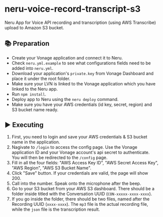 # neru-voice-record-transcript-s3
Neru App for Voice API recording and transcription (using AWS Transcribe) upload to Amazon S3 bucket.

## 📚 Preparation
- Create your Vonage application and connect it to Neru.
- Check `neru.yml.example` to see what configurations fields need to be added into `neru.yml`.
- Download your application's `private.key` from Vonage Dashboard and place it under the root folder.
- Make sure your LVN is linked to the Vonage application which you have linked to the Neru app.
- Run `npm install`.
- Deploy app to Neru using the `neru deploy` command.
- Make sure you have your AWS credentials (id key, secret, region) and S3 bucket name ready.

## ▶️ Executing
1. First, you need to login and save your AWS credentials & S3 bucket name in the application.
2. Nagivate to `/login` to access the config page. Use the Vonage application ID and your Vonage account's api secret to authenticate. You will then be redirected to the `/config` page.
3. Fill in all the four fields: "AWS Access Key ID", "AWS Secret Access Key", "AWS Region", "AWS S3 Bucket Name".
4. Click "Save" button. If your credentials are valid, the page will show 200.
5. Call into the number. Speak onto the microphone after the beep.
6. Go to your S3 bucket from your AWS S3 dashboard. There should be a folder inside titled with the Conversation UUID (`CON-xxxxx-xxxx-xxxx`).
7. If you go inside the folder, there should be two files, named after the Recording UUID (`xxxx-xxxx`). The `mp3` file is the actual recording file, while the `json` file is the transcription result.